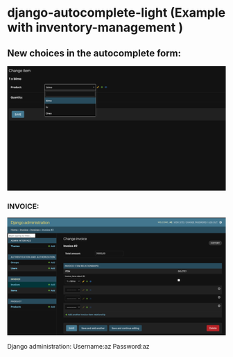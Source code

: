   # django-autocomplete-light (Example with inventory-management )
 
  
  
  
  ## New choices in the autocomplete form:
![Example Image](Capture%20d’écran%202023-06-02%20à%2017.53.56.png)

 ### INVOICE:

![Example Image](Capture%20d’écran%202023-06-02%20à%2017.54.07.png)


Django administration:
Username:az
Password:az
